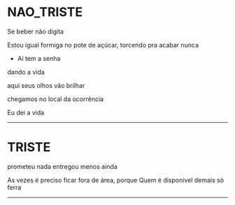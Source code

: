 # NAO_TRISTE

Se beber não digita

Estou igual formiga no pote de açúcar, torcendo pra acabar nunca

- Aí tem a senha

dando a vida

aqui seus olhos vão brilhar

chegamos no local da ocorrência

Eu dei a vida


---

# TRISTE
prometeu nada entregou menos ainda

As vezes é preciso ficar fora de área, porque
Quem é disponível demais só ferra

---


